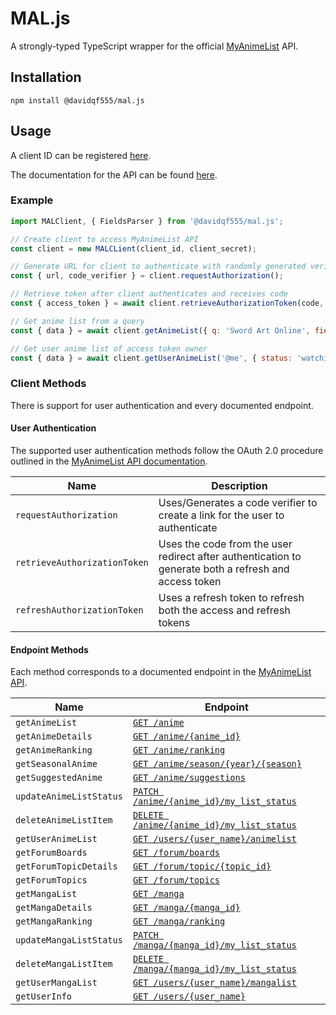 # MAL.js
A strongly-typed TypeScript wrapper for the official [MyAnimeList](https://myanimelist.net/) API. 

## Installation
```
npm install @davidqf555/mal.js
```

## Usage

A client ID can be registered [here](https://myanimelist.net/apiconfig). 

The documentation for the API can be found [here](https://myanimelist.net/apiconfig/references/api/v2). 

### Example
```js
import MALClient, { FieldsParser } from '@davidqf555/mal.js';

// Create client to access MyAnimeList API
const client = new MALCLient(client_id, client_secret);

// Generate URL for client to authenticate with randomly generated verifer
const { url, code_verifier } = client.requestAuthorization();

// Retrieve token after client authenticates and receives code
const { access_token } = await client.retrieveAuthorizationToken(code, code_verifier);

// Get anime list from a query
const { data } = await client.getAnimeList({ q: 'Sword Art Online', fields: new FieldsParser({ mean: true, rank: true }) });

// Get user anime list of access token owner
const { data } = await client.getUserAnimeList('@me', { status: 'watching' }, access_token);
```

### Client Methods

There is support for user authentication and every documented endpoint. 

#### User Authentication

The supported user authentication methods follow the OAuth 2.0 procedure outlined in the [MyAnimeList API documentation](https://myanimelist.net/apiconfig/references/authorization).

| Name | Description |
| - | - |
| `requestAuthorization` | Uses/Generates a code verifier to create a link for the user to authenticate |
| `retrieveAuthorizationToken` | Uses the code from the user redirect after authentication to generate both a refresh and access token |
| `refreshAuthorizationToken` | Uses a refresh token to refresh both the access and refresh tokens |

#### Endpoint Methods

Each method corresponds to a documented endpoint in the [MyAnimeList API](https://myanimelist.net/apiconfig/references/api/v2).

| Name | Endpoint |
| - | - |
| `getAnimeList` | [`GET /anime`](https://myanimelist.net/apiconfig/references/api/v2#operation/anime_get) |
| `getAnimeDetails` | [`GET /anime/{anime_id}`](https://myanimelist.net/apiconfig/references/api/v2#operation/anime_anime_id_get) |
| `getAnimeRanking` | [`GET /anime/ranking`](https://myanimelist.net/apiconfig/references/api/v2#operation/anime_ranking_get) |
| `getSeasonalAnime` | [`GET /anime/season/{year}/{season}`](https://myanimelist.net/apiconfig/references/api/v2#operation/anime_season_year_season_get) |
| `getSuggestedAnime` | [`GET /anime/suggestions`](https://myanimelist.net/apiconfig/references/api/v2#operation/anime_suggestions_get) |
| `updateAnimeListStatus` | [`PATCH /anime/{anime_id}/my_list_status`](https://myanimelist.net/apiconfig/references/api/v2#operation/anime_anime_id_my_list_status_put) |
| `deleteAnimeListItem` | [`DELETE /anime/{anime_id}/my_list_status`](https://myanimelist.net/apiconfig/references/api/v2#operation/anime_anime_id_my_list_status_delete) |
| `getUserAnimeList` | [`GET /users/{user_name}/animelist`](https://myanimelist.net/apiconfig/references/api/v2#operation/users_user_id_animelist_get) |
| `getForumBoards` | [`GET /forum/boards`](https://myanimelist.net/apiconfig/references/api/v2#operation/forum_boards_get) |
| `getForumTopicDetails` | [`GET /forum/topic/{topic_id}`](https://myanimelist.net/apiconfig/references/api/v2#operation/forum_topic_get) |
| `getForumTopics` | [`GET /forum/topics`](https://myanimelist.net/apiconfig/references/api/v2#operation/forum_topics_get) |
| `getMangaList` | [`GET /manga`](https://myanimelist.net/apiconfig/references/api/v2#operation/manga_get) |
| `getMangaDetails` | [`GET /manga/{manga_id}`](https://myanimelist.net/apiconfig/references/api/v2#operation/manga_manga_id_get) |
| `getMangaRanking` | [`GET /manga/ranking`](https://myanimelist.net/apiconfig/references/api/v2#operation/manga_ranking_get) |
| `updateMangaListStatus` | [`PATCH /manga/{manga_id}/my_list_status`](https://myanimelist.net/apiconfig/references/api/v2#operation/manga_manga_id_my_list_status_put) |
| `deleteMangaListItem` | [`DELETE /manga/{manga_id}/my_list_status`](https://myanimelist.net/apiconfig/references/api/v2#operation/manga_manga_id_my_list_status_delete) |
| `getUserMangaList` | [`GET /users/{user_name}/mangalist`](https://myanimelist.net/apiconfig/references/api/v2#operation/users_user_id_mangalist_get) |
| `getUserInfo` | [`GET /users/{user_name}`](https://myanimelist.net/apiconfig/references/api/v2#operation/users_user_id_get) |